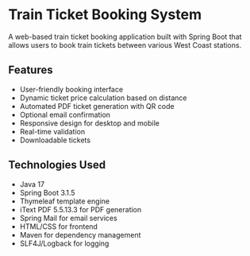 # Train Ticket Booking System

A web-based train ticket booking application built with Spring Boot that allows users to book train tickets between various West Coast stations.

## Features
- User-friendly booking interface
- Dynamic ticket price calculation based on distance
- Automated PDF ticket generation with QR code
- Optional email confirmation
- Responsive design for desktop and mobile
- Real-time validation
- Downloadable tickets

## Technologies Used
- Java 17
- Spring Boot 3.1.5
- Thymeleaf template engine
- iText PDF 5.5.13.3 for PDF generation
- Spring Mail for email services
- HTML/CSS for frontend
- Maven for dependency management
- SLF4J/Logback for logging
